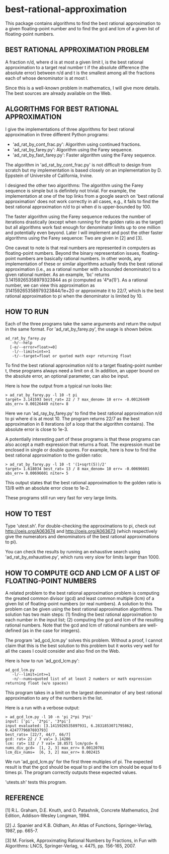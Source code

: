 best-rational-approximation
=============================

This package contains algorithms to find the best rational
approximation to a given floating-point number and to find the gcd and
lcm of a given list of floating-point numbers.

## BEST RATIONAL APPROXIMATION PROBLEM

A fraction n/d, where d is at most a given limit l, is the best
rational approximation to a target real number t if the absolute
difference (the absolute error) between n/d and t is the smallest
among all the fractions each of whose denominator is at most l.

Since this is a well-known problem in mathematics, I will give more
details. The best sources are already available on the Web.

## ALGORITHMS FOR BEST RATIONAL APPROXIMATION

I give the implementations of three algorithms for best rational
approximation in three different Python programs:
- 'ad_rat_by_cont_frac.py': Algorithm using continued fractions.
- 'ad_rat_by_farey.py': Algorithm using the Farey sequence.
- 'ad_rat_by_fast_farey.py': Faster algorithm using the Farey sequence.

The algorithm in 'ad_rat_by_cont_frac.py' is not difficult to design
from scratch but my implementation is based closely on an
implementation by D. Eppstein of Universite of California, Irvine.

I designed the other two algorithms: The algorithm using the Farey
sequence is simple but is definitely not trivial. For example, the
implementation at one of the top links from a google search on 'best
rational approximation' does not work correctly in all cases, e.g., it
fails to find the best rational approximation n/d to pi when d is
upper-bounded by 100. 

The faster algorithm using the Farey sequence reduces the number of
iterations drastically (except when running for the golden ratio as
the target) but all algorithms work fast enough for denominator limits
up to one million and potentially even beyond. Later I will implement
and post the other faster algorithms using the Farey sequence: Two are
given in [2] and [3].

One caveat to note is that real numbers are represented in computers
as floating-point numbers. Beyond the binary representation issues,
floating-point numbers are basically rational numbers. In other words,
any implementation of these or similar algorithms actually finds the
best rational approximation (i.e., as a rational number with a bounded
denominator) to a given rational number. As an example, 'bc' returns
3.14159265358979323844 as pi (computed as '4*a(1)'). As a rational
number, we can view this approximation as 314159265358979323844/1e+20
or approximate it to 22/7, which is the best rational approximation to
pi when the denominator is limited by 10.

## HOW TO RUN

Each of the three programs take the same arguments and return the
output in the same format. For 'ad_rat_by_farey.py', the usage is
shown below.

```
ad_rat_by_farey.py 
   -h/--help 
  [-e/--error=float>=0] 
   -l/--limit=int=>1 
   -t/--target=float or quoted math expr returning float
```

To find the best rational approximation n/d to a target floating-point
number t, these programs always need a limit on d. In addition, an
upper bound on the absolute error, an optional parameter, can also be
input.

Here is how the output from a typical run looks like:

```
> ad_rat_by_farey.py -l 10 -t pi
target= 3.141593 best_rat= 22 / 7 max_denom= 10 err= -0.00126449 abs_err= 0.00126449 niter= 8
```

Here we run 'ad_ray_by_farey.py' to find the best rational
approximation n/d to pi where d is at most 10. The program returns
22/7 as the best approximation in 8 iterations (of a loop that the
algorithm contains). The absolute error is close to 1e-3.

A potentially interesting part of these programs is that these
programs can also accept a math expression that returns a float. The
expression must be enclosed in single or double quores. For example,
here is how to find the best rational approximation to the golden
ratio:

```
> ad_rat_by_farey.py -l 10 -t '(1+sqrt(5))/2'
target= 1.618034 best_rat= 13 / 8 max_denom= 10 err= -0.00696601 abs_err= 0.00696601 niter= 5
```

This output states that the best rational approximation to the golden
ratio is 13/8 with an absolute error close to 1e-2.

These programs still run very fast for very large limits.

## HOW TO TEST

Type 'utest.sh'. For double-checking the approximations to pi, check
out http://oeis.org/A063674 and http://oeis.org/A063673 (which
respectively give the numerators and denominators of the best rational
approximations to pi). 

You can check the results by running an exhaustive search using
'ad_rat_by_exhaustive.py', which runs very slow for limits larger than
1000.

## HOW TO COMPUTE GCD AND LCM OF A LIST OF FLOATING-POINT NUMBERS

A related problem to the best rational approximation problem is
computing the greated common divisor (gcd) and least common multiple
(lcm) of a given list of floating-point numbers (or real numbers). A
solution to this problem can be given using the best rational
approximation algorithms. The solution has two main steps: (1) finding
the best rational approximation to each number in the input list; (2)
computing the gcd and lcm of the resulting rational numbers. Note that
the gcd and lcm of rational numbers are well-defined (as in the case
for integers).

The program 'ad_gcd_lcm.py' solves this problem. Without a proof, I
cannot claim that this is the best solution to this problem but it
works very well for all the cases I could consider and also find on
the Web.

Here is how to run 'ad_gcd_lcm.py':

```
ad_gcd_lcm.py 
   -l/--limit=int>=1 
   -n/--nums=quoted list of at least 2 numbers or math expression returning float (w/o spaces)
```

This program takes in a limit on the largest denominator of any best
rational approximation to any of the numbers in the list.

Here is a run with a verbose output:

```
> ad_gcd_lcm.py -l 10 -n 'pi 2*pi 3*pi'
input: ['pi', '2*pi', '3*pi']
input evaluated: [3.1415926535897931, 6.2831853071795862, 9.4247779607693793]
best_rats= [22/7, 44/7, 66/7]
gcd: rat= 22 / 7 val= 3.14286
lcm: rat= 132 / 7 val= 18.8571 lcm/gcd= 6
nums_div_gcd=  [1, 2, 3] max_err= 0.00120701
lcm_div_nums=  [6, 3, 2] max_err= 0.002415

```

We run 'ad_gcd_lcm.py' for the first three multiples of pi. The
expected result is that the gcd should be equal to pi and the lcm
should be equal to 6 times pi. The program correctly outputs these
expected values.

'utests.sh' tests this program.

## REFERENCE

[1] R.L. Graham, D.E. Knuth, and O. Patashnik, Concrete Mathematics,
2nd Edition, Addison-Wesley Longman, 1994.

[2] J. Spanier and K.B. Oldham, An Atlas of Functions,
Springer-Verlag, 1987, pp. 665-7.

[3] M. Forisek, Approximating Rational Numbers by Fractions, in Fun
with Algorithms: LNCS, Springer-Verlag, v. 4475, pp. 156-165, 2007.

